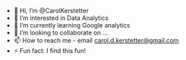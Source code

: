 - 👋 Hi, I’m @CarolKerstetter
- 👀 I’m interested in Data Analytics
- 🌱 I’m currently learning Google analytics
- 💞️ I’m looking to collaborate on ...
- 📫 How to reach me - email carol.d.kerstetter@gmail.com
- ⚡ Fun fact: I find this fun!

<!---
CarolKerstetter/CarolKerstetter is a ✨ special ✨ repository because its `README.md` (this file) appears on your GitHub profile.
You can click the Preview link to take a look at your changes.
--->
